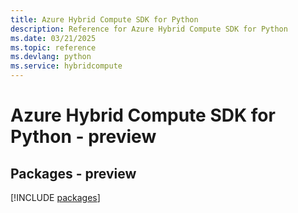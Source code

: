 ```yaml
---
title: Azure Hybrid Compute SDK for Python
description: Reference for Azure Hybrid Compute SDK for Python
ms.date: 03/21/2025
ms.topic: reference
ms.devlang: python
ms.service: hybridcompute
---
```

# Azure Hybrid Compute SDK for Python - preview
## Packages - preview
[!INCLUDE [packages](hybrid-compute-index.md)]